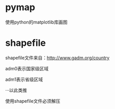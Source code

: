 # pymap
使用python的matplotlib库画图

# shapefile

shapefile文件来自：http://www.gadm.org/country

adm0表示国家级区域

adm1表示省级区域

···以此类推

使用shapefile文件必须解压